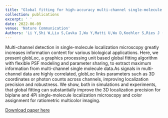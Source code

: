 ```yaml
---
title: "Global fitting for high-accuracy multi-channel single-molecule localization"
collection: publications
excerpt: ' '
date: 2022-06-09
venue: 'Nature Communication'
Authors: 'Li Y,Shi W,Liu S,Cavka I,Wu Y,Matti U,Wu D,Koehler S,Ries J (2022). &quot;Global fitting for high-accuracy multi-channel single-molecule localization &quot; <i>Nature Communication</i>. 13(1).'
---
```

Multi-channel detection in single-molecule localization microscopy greatly increases information content for various biological applications. Here, we present globLoc, a graphics processing unit based global fitting algorithm with flexible PSF modeling and parameter
sharing, to extract maximum information from multi-channel single molecule data.As signals in multi-channel data are highly correlated, globLoc links parameters such as 3D coordinates or photon counts across channels, improving localization precision and robustness. We show, both in simulations and experiments, that global fitting can substantially improve the 3D localization precision for biplane and 4Pi single-molecule localization microscopy and color assignment for ratiometric multicolor imaging.

[Download paper here](http://zjuwfy.github.io/files/paper18.pdf)
